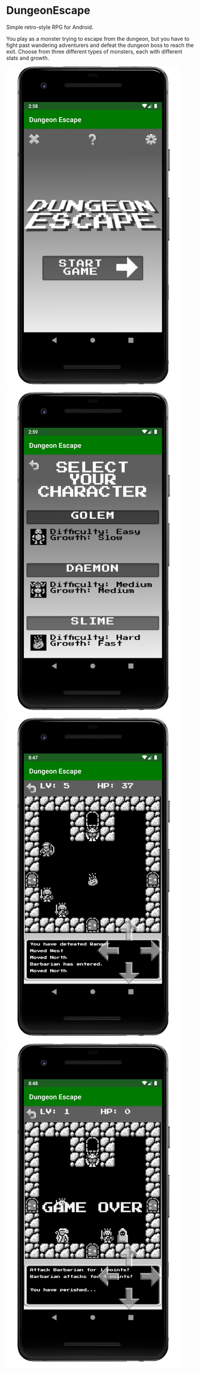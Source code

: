 # DungeonEscape
Simple retro-style RPG for Android.

You play as a monster trying to escape from the dungeon, but you have to fight past wandering adventurers and defeat the dungeon boss to reach the exit.
Choose from three different types of monsters, each with different stats and growth.

![Title](https://github.com/christnr/DungeonEscape/blob/main/screenshots/1_title.png?raw=true)
![Select Character](https://github.com/christnr/DungeonEscape/blob/main/screenshots/4_player_select.png?raw=true)
![Slime Gameplay](https://github.com/christnr/DungeonEscape/blob/main/screenshots/7_gameplay_slime.png?raw=true)
![Game Over](https://github.com/christnr/DungeonEscape/blob/main/screenshots/9_gameplay_defeat.png?raw=true)
